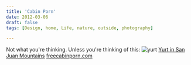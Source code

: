 ```yaml
---
title: 'Cabin Porn'
date: 2012-03-06
draft: false
tags: [Design, home, Life, nature, outside, photography]

---
```


Not what you're thinking. Unless you're thinking of this: ![](https://chrisenns.com/wp-content/uploads/2012/03/yurt-725x489.jpg "yurt") [Yurt in San Juan Mountains](http://freecabinporn.com/post/18512029166/yurt-in-san-juan-mountains-between-ouray-and) [freecabinporn.com](http://freecabinporn.com)